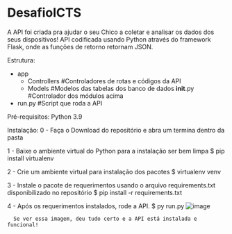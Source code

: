 # DesafioICTS

A API foi criada pra ajudar o seu Chico a coletar e analisar os dados dos seus dispositivos!
API codificada usando Python através do framework Flask, onde as funções de retorno retornam JSON.

Estrutura:

- app
    - Controllers   #Controladores de rotas e códigos da API
    - Models    #Modelos das tabelas dos banco de dados
    __init__.py    #Controlador dos módulos acima
- run.py    #Script que roda a API



Pré-requisitos:
Python 3.9

Instalação:
0 - Faça o Download do repositório e abra um termina dentro da pasta

1 - Baixe o ambiente virtual do Python para a instalação ser bem limpa
      $ pip install virtualenv
      
2 - Crie um ambiente virtual para instalação dos pacotes
      $ virtualenv venv

3 - Instale o pacote de requerimentos usando o arquivo requirements.txt disponibilizado no repositório
      $ pip install -r requirements.txt
      
4 - Após os requerimentos instalados, rode a API.
      $ py run.py
      ![image](https://user-images.githubusercontent.com/13951346/121788574-3afe1980-cb9c-11eb-9593-8fadef758727.png)

      Se ver essa imagem, deu tudo certo e a API está instalada e funcional!
